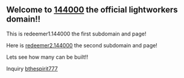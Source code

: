 ## Welcome to [144000](http://redeemers.144000/) the official lightworkers domain!!

This is redeemer1.144000 the first subdomain and page!

Here is [redeemer2.144000](http://redeemer2.144000/) the second subdomain and page!

Lets see how many can be built!!

Inquiry [bthespirit777](https://protonmail.com/)
